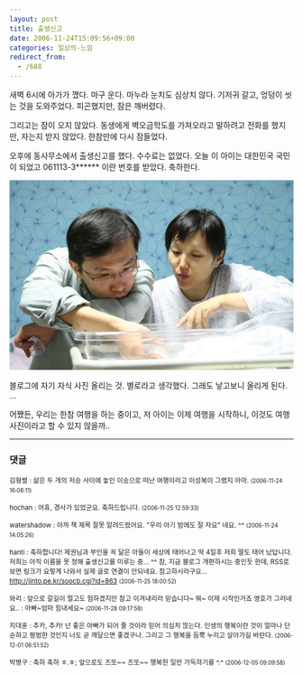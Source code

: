 ```yaml
---
layout: post
title: 출생신고
date: 2006-11-24T15:09:56+09:00
categories: 일상의-느낌
redirect_from:
  - /688
---
```


새벽 6시에 아가가 깼다. 마구 운다. 마누라 눈치도 심상치 않다. 기저귀 갈고, 엉덩이 씻는 것을 도와주었다. 피곤했지만, 잠은 깨버렸다.

그리고는 잠이 오지 않았다. 동생에게 벽오금학도를 가져오라고 말하려고 전화를 했지만, 자는지 받지 않았다. 한참만에 다시 잠들었다.

오후에 동사무소에서 출생신고를 했다. 수수료는 없었다. 오늘 이 아이는 대한민국 국민이 되었고 061113-3****** 이란 번호를 받았다. 축하한다.

![ ](/assets/media/uploads_2006_11_IMG_9410.jpg)

 

블로그에 자기 자식 사진 올리는 것. 별로라고 생각했다. 그래도 낳고보니 올리게 된다. ...

어쨌든, 우리는 한참 여행을 하는 중이고, 저 아이는 이제 여행을 시작하니, 이것도 여행사진이라고 할 수 있지 않을까..

* * *

### 댓글



<!--- cmt:1079 --->
<!--- mail: --->
<!--- parent:0 --->

<small class=comment>김형렬 : 삶은 두 개의 저승 사이에 놓인 이승으로 떠난 여행이라고 이성복이 그랬지 아마. <small>(2006-11-24 16:08:11)</small></small>


<!--- cmt:1080 --->
<!--- mail: --->
<!--- parent:0 --->

<small class=comment>hochan : 어휴, 경사가 있었군요. 축하드립니다. <small>(2006-11-25 12:59:33)</small></small>


<!--- cmt:1081 --->
<!--- mail: --->
<!--- parent:0 --->

<small class=comment>watershadow : 아까 책 제목 잘못 알려드렸어요. "우리 아기 밤에도 잘 자요" 네요. ^^ <small>(2006-11-24 14:05:26)</small></small>


<!--- cmt:1082 --->
<!--- mail: --->
<!--- parent:0 --->

<small class=comment>hanti : 축하합니다! 제권님과 부인을 꼭 닮은 아들이 세상에 태어나고 딱 4일후 저희 딸도 태어 났답니다. 저희는 아직 이름을 못 정해 출생신고를 미루는 중... ^^  참, 지금 블로그 개편하시는 중인듯 한데, RSS로 보면 링크가 요렇게 나와서 실제 글로 연결이 안되네요. 참고하시라구요...  http://jinto.pe.kr/soocb.cgi?id=863 <small>(2006-11-25 18:00:52)</small></small>


<!--- cmt:1083 --->
<!--- mail: --->
<!--- parent:0 --->

<small class=comment>와리 : 앞으로 갈길이 멀고도 험하겠지만 참고 이겨내리라 믿습니다~  뭐~ 이제 시작인거죠  영호가 그러네요.. : 아빠~엄마 힘내세요~ <small>(2006-11-28 09:17:58)</small></small>


<!--- cmt:1084 --->
<!--- mail: --->
<!--- parent:0 --->

<small class=comment>지대훈 : 추카, 추카! 넌 좋은 아빠가 되어 줄 것이라 믿어 의심치 않는다. 인생의 행복이란 것이 얼마나 단순하고 평범한 것인지 너도 곧 깨달으면 좋겠구나. 그리고 그 행복을 듬뿍 누리고 살아가길 바란다. <small>(2006-12-01 06:51:52)</small></small>


<!--- cmt:1085 --->
<!--- mail: --->
<!--- parent:0 --->

<small class=comment>박병구 : 축하 축하 ㅎ.ㅎ; 앞으로도 즈또~~ 즈또~~ 행복한 일만 가득하기를 ^.^ <small>(2006-12-05 09:09:58)</small></small>

